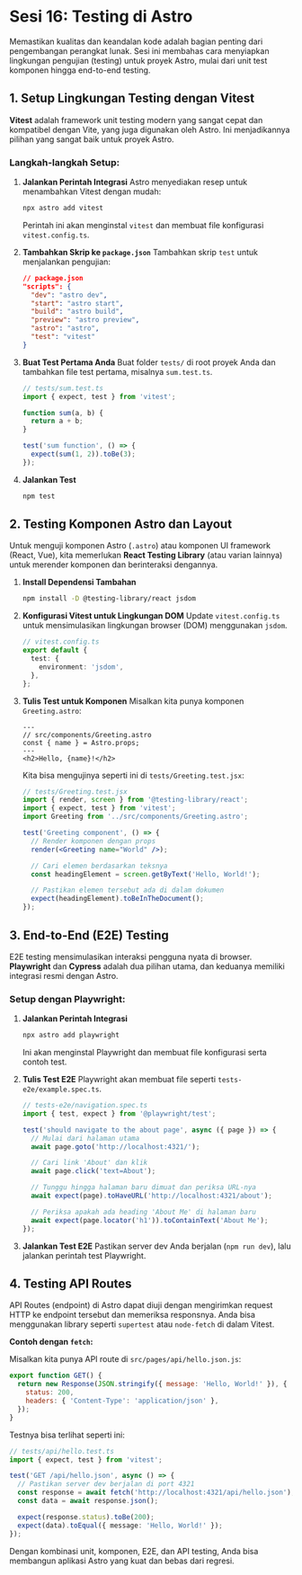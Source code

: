 # Sesi 16: Testing di Astro

Memastikan kualitas dan keandalan kode adalah bagian penting dari pengembangan perangkat lunak. Sesi ini membahas cara menyiapkan lingkungan pengujian (testing) untuk proyek Astro, mulai dari unit test komponen hingga end-to-end testing.

## 1. Setup Lingkungan Testing dengan Vitest

**Vitest** adalah framework unit testing modern yang sangat cepat dan kompatibel dengan Vite, yang juga digunakan oleh Astro. Ini menjadikannya pilihan yang sangat baik untuk proyek Astro.

### Langkah-langkah Setup:

1.  **Jalankan Perintah Integrasi**
    Astro menyediakan resep untuk menambahkan Vitest dengan mudah:
    ```bash
    npx astro add vitest
    ```
    Perintah ini akan menginstal `vitest` dan membuat file konfigurasi `vitest.config.ts`.

2.  **Tambahkan Skrip ke `package.json`**
    Tambahkan skrip `test` untuk menjalankan pengujian:
    ```json
    // package.json
    "scripts": {
      "dev": "astro dev",
      "start": "astro start",
      "build": "astro build",
      "preview": "astro preview",
      "astro": "astro",
      "test": "vitest"
    }
    ```

3.  **Buat Test Pertama Anda**
    Buat folder `tests/` di root proyek Anda dan tambahkan file test pertama, misalnya `sum.test.ts`.

    ```typescript
    // tests/sum.test.ts
    import { expect, test } from 'vitest';

    function sum(a, b) {
      return a + b;
    }

    test('sum function', () => {
      expect(sum(1, 2)).toBe(3);
    });
    ```

4.  **Jalankan Test**
    ```bash
    npm test
    ```

## 2. Testing Komponen Astro dan Layout

Untuk menguji komponen Astro (`.astro`) atau komponen UI framework (React, Vue), kita memerlukan **React Testing Library** (atau varian lainnya) untuk merender komponen dan berinteraksi dengannya.

1.  **Install Dependensi Tambahan**
    ```bash
    npm install -D @testing-library/react jsdom
    ```

2.  **Konfigurasi Vitest untuk Lingkungan DOM**
    Update `vitest.config.ts` untuk mensimulasikan lingkungan browser (DOM) menggunakan `jsdom`.

    ```typescript
    // vitest.config.ts
    export default {
      test: {
        environment: 'jsdom',
      },
    };
    ```

3.  **Tulis Test untuk Komponen**
    Misalkan kita punya komponen `Greeting.astro`:
    ```astro
    ---
    // src/components/Greeting.astro
    const { name } = Astro.props;
    ---
    <h2>Hello, {name}!</h2>
    ```

    Kita bisa mengujinya seperti ini di `tests/Greeting.test.jsx`:
    ```jsx
    // tests/Greeting.test.jsx
    import { render, screen } from '@testing-library/react';
    import { expect, test } from 'vitest';
    import Greeting from '../src/components/Greeting.astro';

    test('Greeting component', () => {
      // Render komponen dengan props
      render(<Greeting name="World" />);

      // Cari elemen berdasarkan teksnya
      const headingElement = screen.getByText('Hello, World!');

      // Pastikan elemen tersebut ada di dalam dokumen
      expect(headingElement).toBeInTheDocument();
    });
    ```

## 3. End-to-End (E2E) Testing

E2E testing mensimulasikan interaksi pengguna nyata di browser. **Playwright** dan **Cypress** adalah dua pilihan utama, dan keduanya memiliki integrasi resmi dengan Astro.

### Setup dengan Playwright:

1.  **Jalankan Perintah Integrasi**
    ```bash
    npx astro add playwright
    ```
    Ini akan menginstal Playwright dan membuat file konfigurasi serta contoh test.

2.  **Tulis Test E2E**
    Playwright akan membuat file seperti `tests-e2e/example.spec.ts`.

    ```typescript
    // tests-e2e/navigation.spec.ts
    import { test, expect } from '@playwright/test';

    test('should navigate to the about page', async ({ page }) => {
      // Mulai dari halaman utama
      await page.goto('http://localhost:4321/');

      // Cari link 'About' dan klik
      await page.click('text=About');

      // Tunggu hingga halaman baru dimuat dan periksa URL-nya
      await expect(page).toHaveURL('http://localhost:4321/about');

      // Periksa apakah ada heading 'About Me' di halaman baru
      await expect(page.locator('h1')).toContainText('About Me');
    });
    ```

3.  **Jalankan Test E2E**
    Pastikan server dev Anda berjalan (`npm run dev`), lalu jalankan perintah test Playwright.

## 4. Testing API Routes

API Routes (endpoint) di Astro dapat diuji dengan mengirimkan request HTTP ke endpoint tersebut dan memeriksa responsnya. Anda bisa menggunakan library seperti `supertest` atau `node-fetch` di dalam Vitest.

**Contoh dengan `fetch`:**

Misalkan kita punya API route di `src/pages/api/hello.json.js`:
```javascript
export function GET() {
  return new Response(JSON.stringify({ message: 'Hello, World!' }), {
    status: 200,
    headers: { 'Content-Type': 'application/json' },
  });
}
```

Testnya bisa terlihat seperti ini:
```typescript
// tests/api/hello.test.ts
import { expect, test } from 'vitest';

test('GET /api/hello.json', async () => {
  // Pastikan server dev berjalan di port 4321
  const response = await fetch('http://localhost:4321/api/hello.json');
  const data = await response.json();

  expect(response.status).toBe(200);
  expect(data).toEqual({ message: 'Hello, World!' });
});
```
Dengan kombinasi unit, komponen, E2E, dan API testing, Anda bisa membangun aplikasi Astro yang kuat dan bebas dari regresi.
